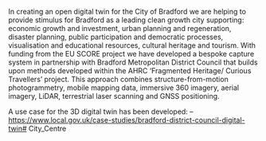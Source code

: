 In creating an open digital twin for the City of Bradford we are helping to provide stimulus for Bradford as a leading clean growth city supporting: economic growth and investment, urban planning and regeneration, disaster planning, public participation and democratic processes, visualisation and educational resources, cultural heritage and tourism. With funding from the EU SCORE project we have developed a bespoke capture system in partnership with Bradford Metropolitan District Council that builds upon methods developed within the AHRC ‘Fragmented Heritage/ Curious Travellers’ project. This approach combines structure-from-motion photogrammetry, mobile mapping data, immersive 360 imagery, aerial imagery, LiDAR, terrestrial laser scanning and GNSS positioning.

A use case for the 3D digital twin has been developed: – https://www.local.gov.uk/case-studies/bradford-district-council-digital-twin# City_Centre

